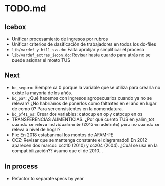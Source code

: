 # TODO.md

## Icebox

- Unificar procesamiento de ingresos por rubros
- Unificar criterios de clasificación de trabajadores en todos los do-files
- `lib/vardef_y_ht11_sss.do`: Falta aprolijar y simplificar el proceso
- `lib/vardef_extras_iecon.do`: Revisar hasta cuando para atrás no se puede asignar el monto TUS

## Next

- `bc_seguro`: Siempre da 0 porque la variable que se utiliza para crearla no existe la mayoría de los añós.
- `bc_pa*`: ¿Qué hacemos con ingresos agropecuarios cuando ya no se relevan? ¿No habríamos de ponerlos como faltantes en el año en lugar de como 0? Para ser consistentes en la nomenclatura.
- `bc_pf41_os`: Crear dos variables: catocup en op y catocup en os
- TRANSFERENCIAS ALIMENTICIAS. ¿Por qué cuento TUS en yalim_tot cuando se releva individualmente (2015 en adelante) pero no cuando se releva a nivel de hogar?
- Fix: En 2018 estaban mal los montos de AFAM-PE
- CCZ: Revisar que se mantenga constante el diagramado!! En 2012 aparecen dos marcos: ccz10 (2010) y ccz04 (2004). ¿Cuál se usa en la compatibilización?? Asumo que el de 2010...

## In process

- Refactor to separate specs by year